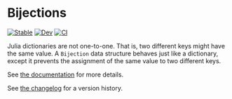 # Bijections

[![Stable](https://img.shields.io/badge/docs-stable-blue.svg)](https://scheinerman.github.io/Bijections.jl/stable/)
[![Dev](https://img.shields.io/badge/docs-dev-blue.svg)](https://scheinerman.github.io/Bijections.jl/dev/)
[![CI](https://github.com/scheinerman/Bijections.jl/actions/workflows/CI.yml/badge.svg?branch=master)](https://github.com/scheinerman/Bijections.jl/actions/workflows/CI.yml)

Julia dictionaries are not one-to-one. That is, two different keys might have the same value.
A `Bijection` data structure behaves just like a dictionary, except it prevents the assignment of the same value to two different keys.

See [the documentation](https://scheinerman.github.io/Bijections.jl/stable/) for more details.

See [the changelog](CHANGELOG.md) for a version history.
